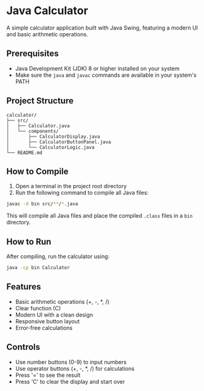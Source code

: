 # Java Calculator

A simple calculator application built with Java Swing, featuring a modern UI and basic arithmetic operations.

## Prerequisites

- Java Development Kit (JDK) 8 or higher installed on your system
- Make sure the `java` and `javac` commands are available in your system's PATH

## Project Structure

```
calculator/
├── src/
│   ├── Calculator.java
│   └── components/
│       ├── CalculatorDisplay.java
│       ├── CalculatorButtonPanel.java
│       └── CalculatorLogic.java
└── README.md
```

## How to Compile

1. Open a terminal in the project root directory
2. Run the following command to compile all Java files:

```bash
javac -d bin src/**/*.java
```

This will compile all Java files and place the compiled `.class` files in a `bin` directory.

## How to Run

After compiling, run the calculator using:

```bash
java -cp bin Calculator
```

## Features

- Basic arithmetic operations (+, -, *, /)
- Clear function (C)
- Modern UI with a clean design
- Responsive button layout
- Error-free calculations

## Controls

- Use number buttons (0-9) to input numbers
- Use operator buttons (+, -, *, /) for calculations
- Press '=' to see the result
- Press 'C' to clear the display and start over 
